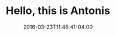 ---
title: "Hello, this is Antonis"
layout: splash
permalink: 
date: 2016-03-23T11:48:41-04:00
header:
  overlay_color: "#222831"
  overlay_image: assets/images/me/cartoon_rounded_homepage_right_small.png
  og_image: /assets/images/me/cartoon_rounded_homepage_og.png
  #height: 1200
  #width: 630
  #edit at https://pixlr.com/x/#editor
  #overlay_filter: 0
  actions:
    - label: "Send Me an Email"
      url: "mailto:antonisagg@outlook.com"
  #caption: "Photo credit: [**Unsplash**](https://unsplash.com)"
excerpt: "Talking about Business Intelligence, Data Science and how to enable data mindsets accross organisations."
intro: 
  - excerpt: "'All we have is data. All we can do is statistics.'"
---